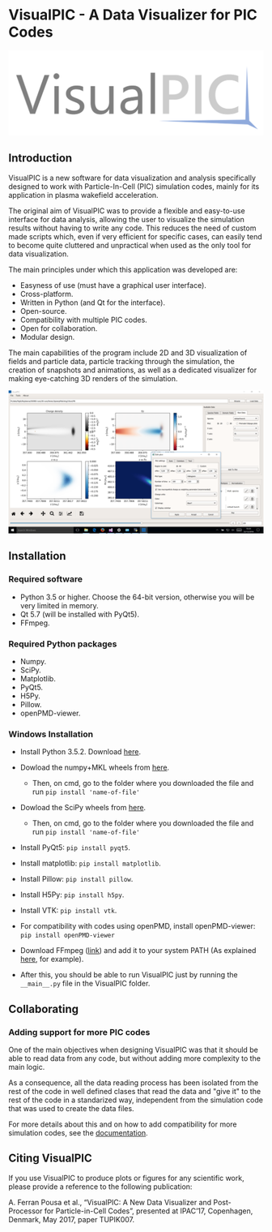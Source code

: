 # VisualPIC - A Data Visualizer for PIC Codes

![VisualPIC logo](Logo/logo_horiz_transp.png)

## Introduction

VisualPIC is a new software for data visualization and analysis specifically designed to work with Particle-In-Cell (PIC) simulation codes, mainly for its application in plasma wakefield acceleration.

The original aim of VisualPIC was to provide a flexible and easy-to-use interface for data analysis, allowing the user to visualize the simulation results without having to write any code. This reduces the need of custom made scripts which, even if very efficient for specific cases, can easily tend to become quite cluttered and unpractical when used as the only tool for data visualization.

The main principles under which this application was developed are:

* Easyness of use (must have a graphical user interface).
* Cross-platform.
* Written in Python (and Qt for the interface).
* Open-source.
* Compatibility with multiple PIC codes.
* Open for collaboration.
* Modular design.

The main capabilities of the program include 2D and 3D visualization of fields and particle data, particle tracking through the simulation, the creation of snapshots and animations, as well as a dedicated visualizer for making eye-catching 3D renders of the simulation.

![VisualPIC Screnshot](Logo/VisualPIC.PNG)

## Installation
### Required software
* Python 3.5 or higher. Choose the 64-bit version, otherwise you will be very limited in memory.
* Qt 5.7 (will be installed with PyQt5).
* FFmpeg.

### Required Python packages
* Numpy.
* SciPy.
* Matplotlib.
* PyQt5.
* H5Py.
* Pillow.
* openPMD-viewer.

### Windows Installation
* Install Python 3.5.2. Download [here](https://www.python.org/downloads/release/python-352/).
* Dowload the numpy+MKL wheels from [here](http://www.lfd.uci.edu/~gohlke/pythonlibs/#numpy).
  * Then, on cmd, go to the folder where you downloaded the file and run `pip install 'name-of-file'`
* Dowload the SciPy wheels from [here](http://www.lfd.uci.edu/~gohlke/pythonlibs/#scipy).
  * Then, on cmd, go to the folder where you downloaded the file and run `pip install 'name-of-file'`
* Install PyQt5: `pip install pyqt5`.
* Install matplotlib: `pip install matplotlib`.
* Install Pillow: `pip install pillow`.
* Install H5Py: `pip install h5py`.
* Install VTK: `pip install vtk`.
* For compatibility with codes using openPMD, install openPMD-viewer: `pip install openPMD-viewer`

* Download FFmpeg ([link](https://ffmpeg.zeranoe.com/builds/)) and add it to your system PATH (As explained [here](http://www.wikihow.com/Install-FFmpeg-on-Windows), for example).
* After this, you should be able to run VisualPIC just by running the `__main__.py` file in the VisualPIC folder.


## Collaborating

### Adding support for more PIC codes

One of the main objectives when designing VisualPIC was that it should be able to read data from any code, but without adding more complexity to the main logic.

As a consequence, all the data reading process has been isolated from the rest of the code in well defined clases that read the data and "give it" to the rest of the code in a standarized way, independent from the simulation code that was used to create the data files.

For more details about this and on how to add compatibility for more simulation codes, see the [documentation](/Documentation/AddSupportForAnotherCode.md).

## Citing VisualPIC
If you use VisualPIC to produce plots or figures for any scientific work, please provide a reference to the following publication:

A. Ferran Pousa et al., “VisualPIC: A New Data Visualizer and Post-Processor for Particle-in-Cell Codes”, presented at IPAC’17, Copenhagen, Denmark, May 2017, paper TUPIK007.
